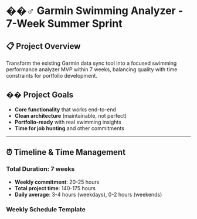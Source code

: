 # ��‍♂️ Garmin Swimming Analyzer - 7-Week Summer Sprint

## 📋 Project Overview
Transform the existing Garmin data sync tool into a focused swimming performance analyzer MVP within 7 weeks, balancing quality with time constraints for portfolio development.

## �� Project Goals
- **Core functionality** that works end-to-end
- **Clean architecture** (maintainable, not perfect)
- **Portfolio-ready** with real swimming insights
- **Time for job hunting** and other commitments

---

## ⏰ Timeline & Time Management

### **Total Duration: 7 weeks**
- **Weekly commitment**: 20-25 hours
- **Total project time**: 140-175 hours
- **Daily average**: 3-4 hours (weekdays), 0-2 hours (weekends)

### **Weekly Schedule Template**